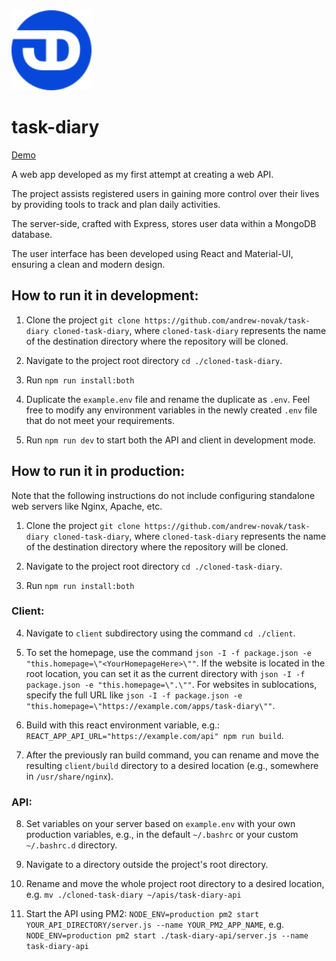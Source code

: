 <img src="https://github.com/andrew-novak/task-diary/raw/main/readmeAssets/logo-blue.svg" alt="Task Diary web app logo" width="128" height="128">

# task-diary

[Demo](https://andrewnovak.co.uk/demos/task-diary)

A web app developed as my first attempt at creating a web API.

The project assists registered users in gaining more control over their lives by providing tools to track and plan daily activities.

The server-side, crafted with Express, stores user data within a MongoDB database.

The user interface has been developed using React and Material-UI, ensuring a clean and modern design.

## How to run it in development:

1. Clone the project `git clone https://github.com/andrew-novak/task-diary cloned-task-diary`, where `cloned-task-diary` represents the name of the destination directory where the repository will be cloned.

2. Navigate to the project root directory `cd ./cloned-task-diary`.

3. Run `npm run install:both`

4. Duplicate the `example.env` file and rename the duplicate as `.env`. Feel free to modify any environment variables in the newly created `.env` file that do not meet your requirements.

5. Run `npm run dev` to start both the API and client in development mode.

## How to run it in production:

Note that the following instructions do not include configuring standalone web servers like Nginx, Apache, etc.

1. Clone the project `git clone https://github.com/andrew-novak/task-diary cloned-task-diary`, where `cloned-task-diary` represents the name of the destination directory where the repository will be cloned.

2. Navigate to the project root directory `cd ./cloned-task-diary`.

3. Run `npm run install:both`

### Client:

4. Navigate to `client` subdirectory using the command `cd ./client`.

5. To set the homepage, use the command `json -I -f package.json -e "this.homepage=\"<YourHomepageHere>\""`. If the website is located in the root location, you can set it as the current directory with `json -I -f package.json -e "this.homepage=\".\""`. For websites in sublocations, specify the full URL like `json -I -f package.json -e "this.homepage=\"https://example.com/apps/task-diary\""`.

6. Build with this react environment variable, e.g.:
   `REACT_APP_API_URL="https://example.com/api" npm run build`.

7. After the previously ran build command, you can rename and move the resulting `client/build` directory to a desired location (e.g., somewhere in `/usr/share/nginx`).

### API:

8. Set variables on your server based on `example.env` with your own production variables, e.g., in the default `~/.bashrc` or your custom `~/.bashrc.d` directory.

9. Navigate to a directory outside the project's root directory.

10. Rename and move the whole project root directory to a desired location, e.g. `mv ./cloned-task-diary ~/apis/task-diary-api`

11. Start the API using PM2: `NODE_ENV=production pm2 start YOUR_API_DIRECTORY/server.js --name YOUR_PM2_APP_NAME`, e.g. `NODE_ENV=production pm2 start ./task-diary-api/server.js --name task-diary-api`

